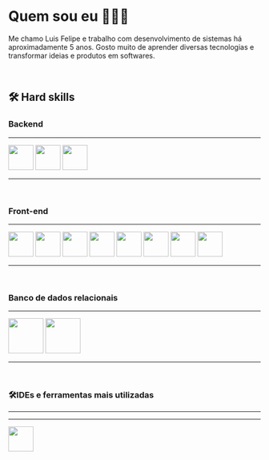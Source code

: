 <h1>Quem sou eu 👨🏿‍💻</h1>

<p>Me chamo Luis Felipe e trabalho com desenvolvimento de sistemas há aproximadamente 5 anos. Gosto muito de aprender diversas tecnologias e transformar ideias e produtos em softwares.</p>
<br>

<h2>🛠 Hard skills</h2>


<h3>Backend</h3>
<hr>
<p align="left">         
<img src="https://cdn.jsdelivr.net/gh/devicons/devicon@latest/icons/csharp/csharp-original.svg" height=50 />          
<img src="https://cdn.jsdelivr.net/gh/devicons/devicon@latest/icons/dotnetcore/dotnetcore-original.svg" height=50  />
<img src="https://cdn.jsdelivr.net/gh/devicons/devicon@latest/icons/python/python-original-wordmark.svg" height=50 />
</p>
<hr>
<br>

<h3>Front-end</h3>
<hr>
<p align="left">
  <img src="https://cdn.jsdelivr.net/gh/devicons/devicon@latest/icons/angular/angular-original.svg" height=50 />
  <img src="https://cdn.jsdelivr.net/gh/devicons/devicon@latest/icons/vuejs/vuejs-original.svg" height=50 />      
  <img src="https://cdn.jsdelivr.net/gh/devicons/devicon@latest/icons/html5/html5-original.svg" height=50/> 
  <img src="https://cdn.jsdelivr.net/gh/devicons/devicon@latest/icons/css3/css3-original.svg" height=50 />
  <img src="https://cdn.jsdelivr.net/gh/devicons/devicon@latest/icons/javascript/javascript-original.svg" height=50 />
  <img src="https://cdn.jsdelivr.net/gh/devicons/devicon@latest/icons/typescript/typescript-original.svg" height=50 />     
  <img src="https://cdn.jsdelivr.net/gh/devicons/devicon@latest/icons/bootstrap/bootstrap-original.svg" height=50 />          
  <img src="https://cdn.jsdelivr.net/gh/devicons/devicon@latest/icons/sass/sass-original.svg" height=50 />      
</p>
<hr>

<br>
<h3>Banco de dados relacionais</h3>

<hr>
<p align="left">
   <img src="https://cdn.jsdelivr.net/gh/devicons/devicon@latest/icons/mysql/mysql-original-wordmark.svg" height=70 /> 
   <img src="https://cdn.jsdelivr.net/gh/devicons/devicon@latest/icons/microsoftsqlserver/microsoftsqlserver-plain-wordmark.svg" height=70 />       
</p>
<hr>
          
<br>

<h3>🛠️IDEs e ferramentas mais utilizadas</h3>
<hr>
<p align="left>
  
   <img src="https://cdn.jsdelivr.net/gh/devicons/devicon@latest/icons/visualstudio/visualstudio-original.svg" height=50 />
</p>

<hr>

<p align="left">
  <img src="https://cdn.jsdelivr.net/gh/devicons/devicon@latest/icons/vscode/vscode-original.svg" height=50 />
</p>





